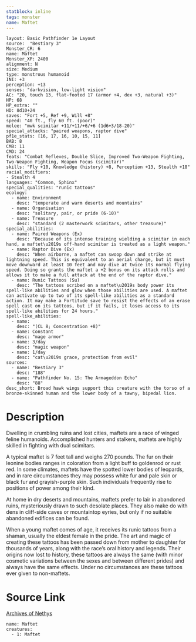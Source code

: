 ```yaml
---
statblock: inline
tags: monster
name: Maftet
---
```

```statblock
layout: Basic Pathfinder 1e Layout
source:  "Bestiary 3"
Monster_CR: 6
name: Maftet
Monster_XP: 2400
alignment: N
size: Medium
type: monstrous humanoid
INI: +3
perception: +13
senses: "darkvision, low-light vision"
AC: "20, touch 13, flat-footed 17 (armor +4, dex +3, natural +3)"
HP: 68
HP_extra: ""
HD: 8d10+24
saves: "Fort +5, Ref +9, Will +8"
speed: "40 ft., fly 60 ft. (poor)"
melee: "mwk scimitar +11/+11/+6/+6 (1d6+3/18-20)"
special_attacks: "paired weapons, raptor dive"
pf1e_stats: [16, 17, 16, 10, 15, 11]
BAB: 8
CMB: 11
CMD: 24
feats: "Combat Reflexes, Double Slice, Improved Two-Weapon Fighting, Two-Weapon Fighting, Weapon Focus (scimitar)"
skills: "Fly +10, Knowledge (history) +8, Perception +13, Stealth +18"
racial_modifiers:
- Stealth 4
languages: "Common, Sphinx"
special_qualities: "runic tattoos"
ecology:
  - name: Environment
    desc: "temperate and warm deserts and mountains"
  - name: Organisation
    desc: "solitary, pair, or pride (6-10)"
  - name: Treasure
    desc: "standard (2 masterwork scimitars, other treasure)"
special_abilities:
  - name: Paired Weapons (Ex)
    desc: "Because of its intense training wielding a scimitar in each hand, a maftet\u2019s off-hand scimitar is treated as a light weapon."
  - name: Raptor Dive (Ex)
    desc: "When airborne, a maftet can swoop down and strike at lightning speed. This is equivalent to an aerial charge, but it must move downward at least 10 feet and may dive at twice its normal flying speed. Doing so grants the maftet a +2 bonus on its attack rolls and allows it to make a full attack at the end of the raptor dive."
  - name: Runic Tattoos (Su)
    desc: "The tattoos scribed on a maftet\u2019s body power its spell-like abilities and glow when those abilities are used. A maftet can activate up to two of its spell-like abilities as a standard action. It may make a Fortitude save to resist the effects of an erase spell cast on its tattoos, but if it fails, it loses access to its spell-like abilities for 24 hours."
spell-like_abilities:
  - name:
    desc: "(CL 8; Concentration +8)"
  - name: Constant
    desc: "mage armor"
  - name: 3/day
    desc: "magic weapon"
  - name: 1/day
    desc: "cat\u2019s grace, protection from evil"
sources:
  - name: "Bestiary 3"
    desc: "188"
  - name: "Pathfinder No. 15: The Armageddon Echo"
    desc: "88"
desc_short: Broad hawk wings support this creature with the torso of a bronze-skinned human and the lower body of a tawny, bipedal lion.
```
# Description
Dwelling in crumbling ruins and lost cities, maftets are a race of winged feline humanoids. Accomplished hunters and stalkers, maftets are highly skilled in fighting with dual scimitars.

A typical maftet is 7 feet tall and weighs 270 pounds. The fur on their leonine bodies ranges in coloration from a light buff to goldenrod or rust red. In some climates, maftets have the spotted lower bodies of leopards, and in rare circumstances they may possess white fur and pale skin or black fur and grayish-purple skin. Such individuals frequently rise to positions of power among their kind.

At home in dry deserts and mountains, maftets prefer to lair in abandoned ruins, mysteriously drawn to such desolate places. They also make do with dens in cliff-side caves or mountaintop eyries, but only if no suitable abandoned edifices can be found.

When a young maftet comes of age, it receives its runic tattoos from a shaman, usually the eldest female in the pride. The art and magic of creating these tattoos has been passed down from mother to daughter for thousands of years, along with the race’s oral history and legends. Their origins now lost to history, these tattoos are always the same (with minor cosmetic variations between the sexes and between different prides) and always have the same effects. Under no circumstances are these tattoos ever given to non-maftets.
# Source Link
[Archives of Nethys](https://aonprd.com/MonsterDisplay.aspx?ItemName=Maftet)
```encounter-table
name: Maftet
creatures:
  - 1: Maftet
```
